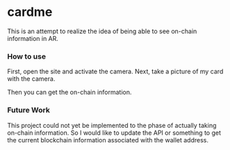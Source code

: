 # cardme

This is an attempt to realize the idea of being able to see on-chain information in AR.

### How to use

First, open the site and activate the camera.
Next, take a picture of my card with the camera.

Then you can get the on-chain information.

### Future Work

This project could not yet be implemented to the phase of actually taking on-chain information. So I would like to update the API or something to get the current blockchain information associated with the wallet address.
